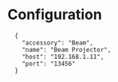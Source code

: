 # Configuration

      {
        "accessory": "Beam",
        "name": "Beam Projector",
        "host": "192.168.1.11",
        "port": "13456"
      }

